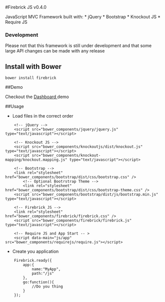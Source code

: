 #Firebrick JS v0.4.0

JavaScript MVC Framework built with:
    * jQuery
    * Bootstrap
    * Knockout JS
    * Require JS

### Development
Please not that this framework is still under development and that some large API changes can be made with any release

## Install with Bower
```
bower install firebrick
```

##Demo

Checkout the [Dashboard ](http://demo.firebrickjs.com) demo

##Usage

* Load files in the correct order
```
	<!-- jQuery -->
	<script src="bower_components/jquery/jquery.js" type="text/javascript"></script>

	<!-- Knockout JS -->
	<script src="bower_components/knockoutjs/dist/knockout.js" type="text/javascript"></script>
	<script src="bower_components/knockout-mapping/knockout.mapping.js" type="text/javascript"></script>
	
	<!-- Bootstrap -->
	<link rel="stylesheet" href="bower_components/bootstrap/dist/css/bootstrap.css" />
		<!-- Optional Bootrstrap Theme --> 
		<link rel="stylesheet" href="bower_components/bootstrap/dist/css/bootstrap-theme.css" />
	<script src="bower_components/bootstrap/dist/js/bootstrap.min.js" type="text/javascript"></script>
	
	<!-- Firebrick JS -->
	<link rel="stylesheet" href="bower_components/firebrick/firebrick.css" />
	<script src="bower_components/firebrick/firebrick.js" type="text/javascript"></script>
	
	<!-- Require JS and App Start -- >
	<script data-main="js/app" src="bower_components/requirejs/require.js"></script>
```
* Create you application
```
	Firebrick.ready({
		app:{
			name:"MyApp",
			path:"/js"
		},
		go:function(){
			//Do you thing
		}
	});
```
